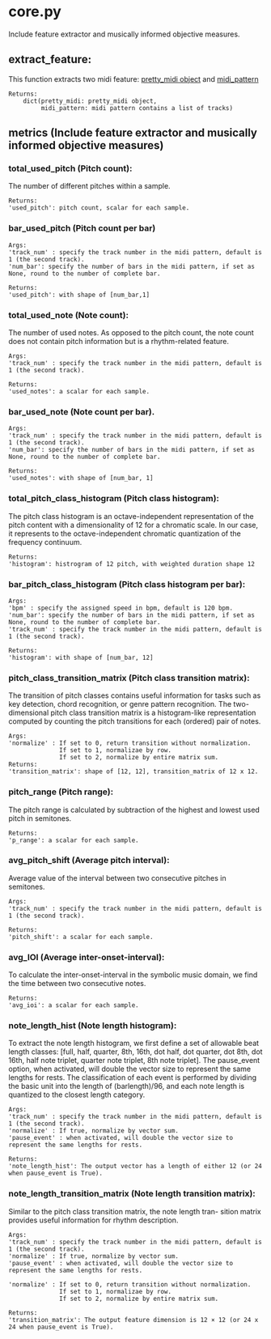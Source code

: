 # core.py

Include feature extractor and musically informed objective measures.

## extract_feature:
This function extracts two midi feature:
[pretty_midi object](https://github.com/craffel/pretty-midi) and 
[midi_pattern](https://github.com/vishnubob/python-midi)

```
Returns:
    dict(pretty_midi: pretty_midi object,
         midi_pattern: midi pattern contains a list of tracks)
```

## metrics (Include feature extractor and musically informed objective measures)

### total_used_pitch (Pitch count):
The number of different pitches within a sample.

```
Returns:
'used_pitch': pitch count, scalar for each sample.
```

### bar_used_pitch (Pitch count per bar)

```
Args:
'track_num' : specify the track number in the midi pattern, default is 1 (the second track).
'num_bar': specify the number of bars in the midi pattern, if set as None, round to the number of complete bar.

Returns:
'used_pitch': with shape of [num_bar,1]
```

### total_used_note (Note count): 

The number of used notes.
As opposed to the pitch count, the note count does not contain pitch information but is a rhythm-related feature.
```
Args:
'track_num' : specify the track number in the midi pattern, default is 1 (the second track).

Returns:
'used_notes': a scalar for each sample.
```


### bar_used_note (Note count per bar).

```
Args:
'track_num' : specify the track number in the midi pattern, default is 1 (the second track).
'num_bar': specify the number of bars in the midi pattern, if set as None, round to the number of complete bar.

Returns:
'used_notes': with shape of [num_bar, 1]
```
        
### total_pitch_class_histogram (Pitch class histogram):
The pitch class histogram is an octave-independent representation of the pitch content with a dimensionality of 12 for a chromatic scale.
In our case, it represents to the octave-independent chromatic quantization of the frequency continuum.
```
Returns:
'histogram': histrogram of 12 pitch, with weighted duration shape 12
```

### bar_pitch_class_histogram (Pitch class histogram per bar):

```
Args:
'bpm' : specify the assigned speed in bpm, default is 120 bpm.
'num_bar': specify the number of bars in the midi pattern, if set as None, round to the number of complete bar.
'track_num' : specify the track number in the midi pattern, default is 1 (the second track).

Returns:
'histogram': with shape of [num_bar, 12]
```

### pitch_class_transition_matrix (Pitch class transition matrix):
The transition of pitch classes contains useful information for tasks such as key detection, chord recognition, or genre pattern recognition.
The two-dimensional pitch class transition matrix is a histogram-like representation computed by counting the pitch transitions for each (ordered) pair of notes.
```
Args:
'normalize' : If set to 0, return transition without normalization.
              If set to 1, normalizae by row.
              If set to 2, normalize by entire matrix sum.
Returns:
'transition_matrix': shape of [12, 12], transition_matrix of 12 x 12.
```

### pitch_range (Pitch range):

The pitch range is calculated by subtraction of the highest and lowest used pitch in semitones.
```
Returns:
'p_range': a scalar for each sample.
```

### avg_pitch_shift (Average pitch interval):

Average value of the interval between two consecutive pitches in semitones.
```
Args:
'track_num' : specify the track number in the midi pattern, default is 1 (the second track).

Returns:
'pitch_shift': a scalar for each sample.
```

### avg_IOI (Average inter-onset-interval):
To calculate the inter-onset-interval in the symbolic music domain, we find the time between two consecutive notes.
```
Returns:
'avg_ioi': a scalar for each sample.
```

### note_length_hist (Note length histogram):

To extract the note length histogram, we first define a set of allowable beat length classes:
[full, half, quarter, 8th, 16th, dot half, dot quarter, dot 8th, dot 16th, half note triplet, quarter note triplet, 8th note triplet].
The pause_event option, when activated, will double the vector size to represent the same lengths for rests.
The classification of each event is performed by dividing the basic unit into the length of (barlength)/96, and each note length is quantized to the closest length category.
```
Args:
'track_num' : specify the track number in the midi pattern, default is 1 (the second track).
'normalize' : If true, normalize by vector sum.
'pause_event' : when activated, will double the vector size to represent the same lengths for rests.

Returns:
'note_length_hist': The output vector has a length of either 12 (or 24 when pause_event is True).
```


### note_length_transition_matrix (Note length transition matrix):

Similar to the pitch class transition matrix, the note length tran- sition matrix provides useful information for rhythm description.
```
Args:
'track_num' : specify the track number in the midi pattern, default is 1 (the second track).
'normalize' : If true, normalize by vector sum.
'pause_event' : when activated, will double the vector size to represent the same lengths for rests.

'normalize' : If set to 0, return transition without normalization.
              If set to 1, normalizae by row.
              If set to 2, normalize by entire matrix sum.

Returns:
'transition_matrix': The output feature dimension is 12 × 12 (or 24 x 24 when pause_event is True).
```
